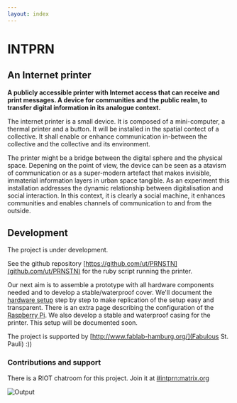 ```yaml
---
layout: index
---
```


# INTPRN

## An Internet printer

**A publicly accessible printer with Internet access that can receive and print messages. A device for communities and the public realm, to transfer digital information in its analogue context.**

The internet printer is a small device. It is composed of a mini-computer, a thermal printer and a button. It will be installed in the spatial contect of a collective. It shall enable or enhance communication in-between the collective and the collective and its environment.

The printer might be a bridge between the digital sphere and the physical space. Depening on the point of view, the device can be seen as a atavism of communication or as a super-modern artefact that makes invisible, immaterial information layers in urban space tangible. As an experiment this installation addresses the dynamic relationship between digitalisation and social interaction. In this context, it is clearly a social machine, it enhances communities and enables channels of communication to and from the outside.

## Development

The project is under development. 

See the github repository [https://github.com/ut/PRNSTN](github.com/ut/PRNSTN) for the ruby script running the printer.

Our next aim is to assemble a prototype with all hardware components needed and to develop a stable/waterproof cover. We'll document the [hardware setup](hardware.html) step by step to make replication of the setup easy and transparent. There is an extra page describing the configuration of the [Raspberry Pi](controller.html). We also develop a stable and waterproof casing for the printer. This setup will be documented soon.

The project is supported by [http://www.fablab-hamburg.org/](Fabulous St. Pauli) :))

### Contributions and support

There is a RIOT chatroom for this project. Join it at [#intprn:matrix.org](https://riot.im/app/#/room/#intprn:matrix.org)

![Output](https://pbs.twimg.com/media/C5XbiSoWMAIYTkd.jpg)
